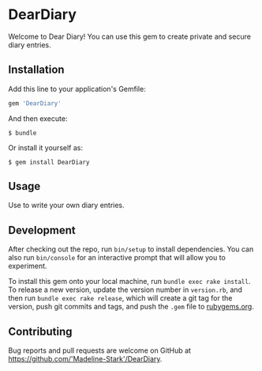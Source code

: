 # DearDiary

Welcome to Dear Diary! You can use this gem to create private and secure diary entries.

## Installation

Add this line to your application's Gemfile:

```ruby
gem 'DearDiary'
```

And then execute:

    $ bundle

Or install it yourself as:

    $ gem install DearDiary

## Usage

Use to write your own diary entries.

## Development

After checking out the repo, run `bin/setup` to install dependencies. You can also run `bin/console` for an interactive prompt that will allow you to experiment.

To install this gem onto your local machine, run `bundle exec rake install`. To release a new version, update the version number in `version.rb`, and then run `bundle exec rake release`, which will create a git tag for the version, push git commits and tags, and push the `.gem` file to [rubygems.org](https://rubygems.org).

## Contributing

Bug reports and pull requests are welcome on GitHub at https://github.com/'Madeline-Stark'/DearDiary.
